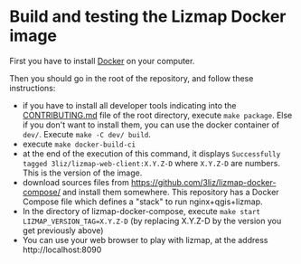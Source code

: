 # Build and testing the Lizmap Docker image

First you have to install [Docker](https://www.docker.com/) on your computer.

Then you should go in the root of the repository, and follow these instructions:


* if you have to install all developer tools indicating into the [CONTRIBUTING.md](../CONTRIBUTING.md) file
  of the root directory, execute `make package`. Else if you don't want to install
  them, you can use the docker container of `dev/`. Execute `make -C dev/ build`.
* execute `make docker-build-ci`
* at the end of the execution of this command, it displays `Successfully tagged
  3liz/lizmap-web-client:X.Y.Z-D` where `X.Y.Z-D` are numbers. This is the version of the image.
* download sources files from https://github.com/3liz/lizmap-docker-compose/ and install
  them somewhere. This repository has a Docker Compose file which defines a
  "stack" to run nginx+qgis+lizmap.
* In the directory of lizmap-docker-compose, execute `make start LIZMAP_VERSION_TAG=X.Y.Z-D`
  (by replacing X.Y.Z-D by the version you get previously above)
* You can use your web browser to play with lizmap, at the address http://localhost:8090

